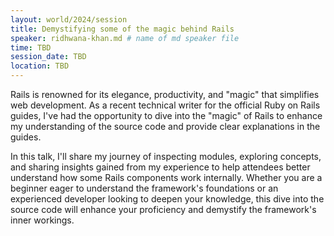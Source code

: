 ```yaml
---
layout: world/2024/session
title: Demystifying some of the magic behind Rails
speaker: ridhwana-khan.md # name of md speaker file
time: TBD
session_date: TBD
location: TBD
---
```


Rails is renowned for its elegance, productivity, and "magic" that simplifies web development. As a recent technical writer for the official Ruby on Rails guides, I've had the opportunity to dive into the "magic" of Rails to enhance my understanding of the source code and provide clear explanations in the guides.

In this talk, I'll share my journey of inspecting modules, exploring concepts, and sharing insights gained from my experience to help attendees better understand how some Rails components work internally. Whether you are a beginner eager to understand the framework's foundations or an experienced developer looking to deepen your knowledge, this dive into the source code will enhance your proficiency and demystify the framework's inner workings.